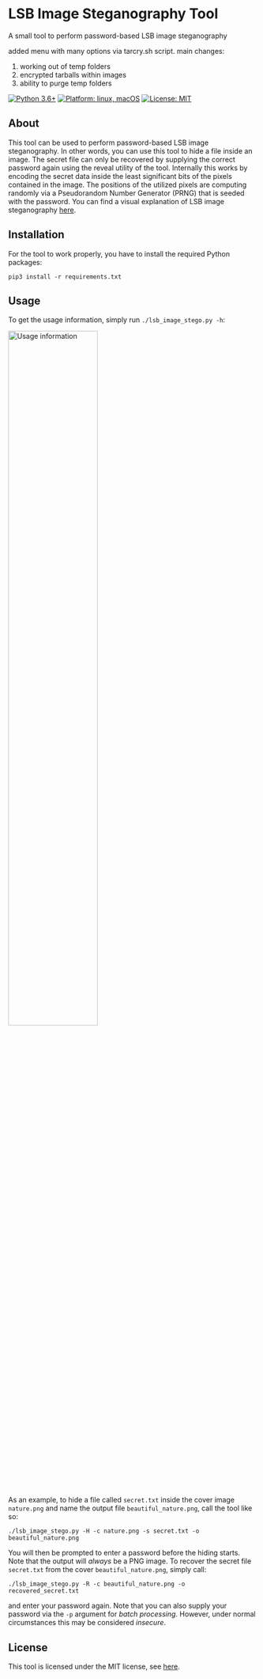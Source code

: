 # LSB Image Steganography Tool
A small tool to perform password-based LSB image steganography

added menu with many options via tarcry.sh script. main changes:

1. working out of temp folders
2. encrypted tarballs within images
3. ability to purge temp folders

<p>
<a href="#"><img src="https://img.shields.io/badge/python-3.6%2B-red" alt="Python 3.6+"></a>
<a href="#"><img src="https://img.shields.io/badge/platform-linux%20%7C%20macOS%20%7C%20windows-%23557ef6" alt="Platform: linux, macOS"></a>
<a href="https://github.com/DustinBorn/lsb_image_stego/blob/master/LICENSE"><img src="https://img.shields.io/badge/license-MIT-green" alt="License: MIT"></a>

</p>

## About
This tool can be used to perform password-based LSB image steganography. In other words, you can use this tool to hide a file inside an image. The secret file can only be recovered by supplying the correct password again using the reveal utility of the tool. Internally this works by encoding the secret data inside the least significant bits of the pixels contained in the image. The positions of the utilized pixels are computing randomly via a Pseudorandom Number Generator (PRNG) that is seeded with the password. You can find a visual explanation of LSB image steganography [here](https://itnext.io/steganography-101-lsb-introduction-with-python-4c4803e08041).


## Installation
For the tool to work properly, you have to install the required Python packages:
```
pip3 install -r requirements.txt
```


## Usage
To get the usage information, simply run ``./lsb_image_stego.py -h``:
<p>
<img src="https://github.com/DustinBorn/lsb_image_stego/blob/master/usage_info.png" width="60%" alt="Usage information">
</p>

As an example, to hide a file called ``secret.txt`` inside the cover image ``nature.png`` and name the output file ``beautiful_nature.png``, call the tool like so:
```
./lsb_image_stego.py -H -c nature.png -s secret.txt -o beautiful_nature.png
```
You will then be prompted to enter a password before the hiding starts. Note that the output will *always* be a PNG image. To recover the secret file ``secret.txt`` from the cover ``beautiful_nature.png``, simply call:
```
./lsb_image_stego.py -R -c beautiful_nature.png -o recovered_secret.txt
```
and enter your password again. Note that you can also supply your password via the ``-p`` argument for *batch processing*. However, under normal circumstances this may be considered *insecure*.


## License
This tool is licensed under the MIT license, see [here](https://github.com/DustinBorn/lsb_image_stego/blob/master/LICENSE).
